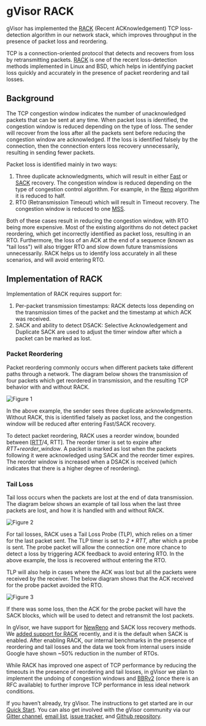 # gVisor RACK

gVisor has implemented the [RACK](https://datatracker.ietf.org/doc/html/rfc8985)
(Recent ACKnowledgement) TCP loss-detection algorithm in our network stack,
which improves throughput in the presence of packet loss and reordering.

<!--/excerpt-->

TCP is a connection-oriented protocol that detects and recovers from loss by
retransmitting packets. [RACK](https://datatracker.ietf.org/doc/html/rfc8985) is
one of the recent loss-detection methods implemented in Linux and BSD, which
helps in identifying packet loss quickly and accurately in the presence of
packet reordering and tail losses.

## Background

The TCP congestion window indicates the number of unacknowledged packets that
can be sent at any time. When packet loss is identified, the congestion window
is reduced depending on the type of loss. The sender will recover from the loss
after all the packets sent before reducing the congestion window are
acknowledged. If the loss is identified falsely by the connection, then the
connection enters loss recovery unnecessarily, resulting in sending fewer
packets.

Packet loss is identified mainly in two ways:

1.  Three duplicate acknowledgments, which will result in either
    [Fast](https://datatracker.ietf.org/doc/html/rfc2001#section-4) or
    [SACK](https://datatracker.ietf.org/doc/html/rfc6675) recovery. The
    congestion window is reduced depending on the type of congestion control
    algorithm. For example, in the
    [Reno](https://en.wikipedia.org/wiki/TCP_congestion_control#TCP_Tahoe_and_Reno)
    algorithm it is reduced to half.
2.  RTO (Retransmission Timeout) which will result in Timeout recovery. The
    congestion window is reduced to one
    [MSS](https://en.wikipedia.org/wiki/Maximum_segment_size).

Both of these cases result in reducing the congestion window, with RTO being
more expensive. Most of the existing algorithms do not detect packet reordering,
which get incorrectly identified as packet loss, resulting in an RTO.
Furthermore, the loss of an ACK at the end of a sequence (known as "tail loss")
will also trigger RTO and slow down future transmissions unnecessarily. RACK
helps us to identify loss accurately in all these scenarios, and will avoid
entering RTO.

## Implementation of RACK

Implementation of RACK requires support for:

1.  Per-packet transmission timestamps: RACK detects loss depending on the
    transmission times of the packet and the timestamp at which ACK was
    received.
2.  SACK and ability to detect DSACK: Selective Acknowledgement and Duplicate
    SACK are used to adjust the timer window after which a packet can be marked
    as lost.

### Packet Reordering

Packet reordering commonly occurs when different packets take different paths
through a network. The diagram below shows the transmission of four packets
which get reordered in transmission, and the resulting TCP behavior with and
without RACK.

![Figure 1](/assets/images/2021-08-31-rack-figure1.png "Packet reordering.")

In the above example, the sender sees three duplicate acknowledgments. Without
RACK, this is identified falsely as packet loss, and the congestion window will
be reduced after entering Fast/SACK recovery.

To detect packet reordering, RACK uses a reorder window, bounded between
[[RTT](https://en.wikipedia.org/wiki/Round-trip_delay)/4, RTT]. The reorder
timer is set to expire after _RTT+reorder\_window_. A packet is marked as lost
when the packets following it were acknowledged using SACK and the reorder timer
expires. The reorder window is increased when a DSACK is received (which
indicates that there is a higher degree of reordering).

### Tail Loss

Tail loss occurs when the packets are lost at the end of data transmission. The
diagram below shows an example of tail loss when the last three packets are
lost, and how it is handled with and without RACK.

![Figure 2](/assets/images/2021-08-31-rack-figure2.png "Tail loss figure 2.")

For tail losses, RACK uses a Tail Loss Probe (TLP), which relies on a timer for
the last packet sent. The TLP timer is set to _2 \* RTT,_ after which a probe is
sent. The probe packet will allow the connection one more chance to detect a
loss by triggering ACK feedback to avoid entering RTO. In the above example, the
loss is recovered without entering the RTO.

TLP will also help in cases where the ACK was lost but all the packets were
received by the receiver. The below diagram shows that the ACK received for the
probe packet avoided the RTO.

![Figure 3](/assets/images/2021-08-31-rack-figure3.png "Tail loss figure 3.")

If there was some loss, then the ACK for the probe packet will have the SACK
blocks, which will be used to detect and retransmit the lost packets.

In gVisor, we have support for
[NewReno](https://datatracker.ietf.org/doc/html/rfc6582) and SACK loss recovery
methods. We
[added support for RACK](https://github.com/google/gvisor/issues/5243) recently,
and it is the default when SACK is enabled. After enabling RACK, our internal
benchmarks in the presence of reordering and tail losses and the data we took
from internal users inside Google have shown ~50% reduction in the number of
RTOs.

While RACK has improved one aspect of TCP performance by reducing the timeouts
in the presence of reordering and tail losses, in gVisor we plan to implement
the undoing of congestion windows and
[BBRv2](https://datatracker.ietf.org/doc/html/draft-cardwell-iccrg-bbr-congestion-control)
(once there is an RFC available) to further improve TCP performance in less
ideal network conditions.

If you haven’t already, try gVisor. The instructions to get started are in our
[Quick Start](https://gvisor.dev/docs/user_guide/quick_start/docker/). You can
also get involved with the gVisor community via our
[Gitter channel](https://gitter.im/gvisor/community),
[email list](https://groups.google.com/forum/#!forum/gvisor-users),
[issue tracker](https://gvisor.dev/issue/new), and
[Github repository](https://github.com/google/gvisor).
